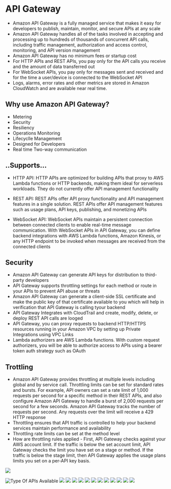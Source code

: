 # API Gateway
* Amazon API Gateway is a fully managed service that makes it easy for developers to publish, maintain, monitor, and secure APIs at any scale
* Amazon API Gateway handles all of the tasks involved in accepting and processing up to hundreds of thousands of concurrent API calls, including traffic management, authorization and access control, monitoring, and API version management
* Amazon API Gateway has no minimum fees or startup cost
* For HTTP APIs and REST APIs, you pay only for the API calls you receive and the amount of data transferred out
* For WebSocket APIs, you pay only for messages sent and received and for the time a user/device is connected to the WebSocket API
* Logs, alarms, error rates and other metrics are stored in Amazon CloudWatch and are available near real time.

## Why use Amazon API Gateway?
* Metering
* Security
* Resiliency
* Operations Monitoring
* Lifecyclle Management
* Designed for Developers
* Real time Two-way communication

## ..Supports...
* HTTP API: HTTP APIs are optimized for building APIs that proxy to AWS Lambda functions or HTTP backends, making them ideal for serverless workloads. They do not currently offer API management functionality

* REST API: REST APIs offer API proxy functionality and API management features in a single solution. REST APIs offer API management features such as usage plans, API keys, publishing, and monetizing APIs

* WebSocket API: WebSocket APIs maintain a persistent connection between connected clients to enable real-time message communication. With WebSocket APIs in API Gateway, you can define backend integrations with AWS Lambda functions, Amazon Kinesis, or any HTTP endpoint to be invoked when messages are received from the connected clients

## Security
* Amazon API Gateway can generate API keys for distribution to third-party developers
* API Gateway supports throttling settings for each method or route in your APIs to prevent API abuse or threats
* Amazon API Gateway can generate a client-side SSL certificate and make the public key of that certificate available to you which will help in verification that API Gateway is calling tyour backend
* API Gateway Integrates with CloudTrail and create, modify, delete, or deploy REST API calls are looged
* API Gateway, you can proxy requests to backend HTTP/HTTPS resources running in your Amazon VPC by setting up Private Integrations using VPC Links
* Lambda authorizers are AWS Lambda functions. With custom request authorizers, you will be able to authorize access to APIs using a bearer token auth strategy such as OAuth

## Trottling
* Amazon API Gateway provides throttling at multiple levels including global and by service call. Throttling limits can be set for standard rates and bursts. For example, API owners can set a rate limit of 1,000 requests per second for a specific method in their REST APIs, and also configure Amazon API Gateway to handle a burst of 2,000 requests per second for a few seconds. Amazon API Gateway tracks the number of requests per second. Any requests over the limit will receive a 429 HTTP response
* Throttling ensures that API traffic is controlled to help your backend services maintain performance and availability
* Throttling rate limits can be set at the method level
* How are throttling rules applied - First, API Gateway checks against your AWS account limit. If the traffic is below the set account limit, API Gateway checks the limit you have set on a stage or method. If the traffic is below the stage limit, then API Gateway applies the usage plans limits you set on a per-API key basis.

![](https://d1.awsstatic.com/serverless/New-API-GW-Diagram.c9fc9835d2a9aa00ef90d0ddc4c6402a2536de0d.png)

![Type Of APIs Available](types_of_apis_available.png)
![](api_architecture.png)
![](integration_types.png)
![](authorization.png)
![](caching.png)
![](throttling-1.png)
![](throttling-2.png)
![](throttling-3.png)
![](throttling-4.png)
![](stages.png)
![](waf.png)
![](logging.png)
![](monitoring.png)